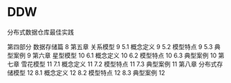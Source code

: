 # DDW
分布式数据仓库最佳实践

第四部分 数据存储篇	8
    第五章 关系模型	9
    5.1 概念定义	9
    5.2 模型特点	9
    5.3 典型案例	9
    第六章 星型模型	10
    6.1 概念定义	10
    6.2 模型特点	10
    6.3 典型案例	10
    第七章 雪花模型	11
    7.1 概念定义	11
    7.2 模型特点	11
    7.3 典型案例	11
    第八章 分布式存储模型	12
    8.1 概念定义	12
    8.2 模型特点	12
    8.3 典型案例	12

